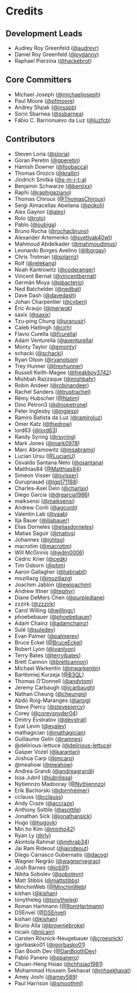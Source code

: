 # Credits

## Development Leads

* Audrey Roy Greenfeld ([@audreyr](https://github.com/audreyr))
* Daniel Roy Greenfeld ([@pydanny](https://github.com/pydanny))
* Raphael Pierzina ([@hackebrot](https://github.com/hackebrot))

## Core Committers

* Michael Joseph ([@michaeljoseph](https://github.com/michaeljoseph))
* Paul Moore ([@pfmoore](https://github.com/pfmoore))
* Andrey Shpak ([@insspb](https://github.com/insspb))
* Sorin Sbarnea ([@ssbarnea](https://github.com/ssbarnea))
* Fábio C. Barrionuevo da Luz ([@luzfcb](https://github.com/luzfcb))

## Contributors

* Steven Loria ([@sloria](https://github.com/sloria))
* Goran Peretin ([@gperetin](https://github.com/gperetin))
* Hamish Downer ([@foobacca](https://github.com/foobacca))
* Thomas Orozco ([@krallin](https://github.com/krallin))
* Jindrich Smitka ([@s-m-i-t-a](https://github.com/s-m-i-t-a))
* Benjamin Schwarze ([@benjixx](https://github.com/benjixx))
* Raphi ([@raphigaziano](https://github.com/raphigaziano))
* Thomas Chiroux ([@ThomasChiroux](https://github.com/ThomasChiroux))
* Sergi Almacellas Abellana ([@pokoli](https://github.com/pokoli))
* Alex Gaynor ([@alex](https://github.com/alex))
* Rolo ([@rolo](https://github.com/rolo))
* Pablo ([@oubiga](https://github.com/oubiga))
* Bruno Rocha ([@rochacbruno](https://github.com/rochacbruno))
* Alexander Artemenko ([@svetlyak40wt](https://github.com/svetlyak40wt))
* Mahmoud Abdelkader ([@mahmoudimus](https://github.com/mahmoudimus))
* Leonardo Borges Avelino ([@lborgav](https://github.com/lborgav))
* Chris Trotman ([@solarnz](https://github.com/solarnz))
* Rolf ([@relekang](https://github.com/relekang))
* Noah Kantrowitz ([@coderanger](https://github.com/coderanger))
* Vincent Bernat ([@vincentbernat](https://github.com/vincentbernat))
* Germán Moya ([@pbacterio](https://github.com/pbacterio))
* Ned Batchelder ([@nedbat](https://github.com/nedbat))
* Dave Dash ([@davedash](https://github.com/davedash))
* Johan Charpentier ([@cyberj](https://github.com/cyberj))
* Éric Araujo ([@merwok](https://github.com/merwok))
* saxix ([@saxix](https://github.com/saxix))
* Tzu-ping Chung ([@uranusjr](https://github.com/uranusjr))
* Caleb Hattingh ([@cjrh](https://github.com/cjrh))
* Flavio Curella ([@fcurella](https://github.com/fcurella))
* Adam Venturella ([@aventurella](https://github.com/aventurella))
* Monty Taylor ([@emonty](https://github.com/emonty))
* schacki ([@schacki](https://github.com/schacki))
* Ryan Olson ([@ryanolson](https://github.com/ryanolson))
* Trey Hunner ([@treyhunner](https://github.com/treyhunner))
* Russell Keith-Magee ([@freakboy3742](https://github.com/freakboy3742))
* Mishbah Razzaque ([@mishbahr](https://github.com/mishbahr))
* Robin Andeer ([@robinandeer](https://github.com/robinandeer))
* Rachel Sanders ([@trustrachel](https://github.com/trustrachel))
* Rémy Hubscher ([@Natim](https://github.com/Natim))
* Dino Petron3 ([@dinopetrone](https://github.com/dinopetrone))
* Peter Inglesby ([@inglesp](https://github.com/inglesp))
* Ramiro Batista da Luz ([@ramiroluz](https://github.com/ramiroluz))
* Omer Katz ([@thedrow](https://github.com/thedrow))
* lord63 ([@lord63](https://github.com/lord63))
* Randy Syring ([@rsyring](https://github.com/rsyring))
* Mark Jones ([@mark0978](https://github.com/mark0978))
* Marc Abramowitz ([@msabramo](https://github.com/msabramo))
* Lucian Ursu ([@LucianU](https://github.com/LucianU))
* Osvaldo Santana Neto ([@osantana](https://github.com/osantana))
* Matthias84 ([@Matthias84](https://github.com/Matthias84))
* Simeon Visser ([@svisser](https://github.com/svisser))
* Guruprasad ([@lgp171188](https://github.com/lgp171188))
* Charles-Axel Dein ([@charlax](https://github.com/charlax))
* Diego Garcia ([@drgarcia1986](https://github.com/drgarcia1986))
* maiksensi ([@maiksensi](https://github.com/maiksensi))
* Andrew Conti ([@agconti](https://github.com/agconti))
* Valentin Lab ([@vaab](https://github.com/vaab))
* Ilja Bauer ([@iljabauer](https://github.com/iljabauer))
* Elias Dorneles ([@eliasdorneles](https://github.com/eliasdorneles))
* Matias Saguir ([@mativs](https://github.com/mativs))
* Johannes ([@johtso](https://github.com/johtso))
* macrotim ([@macrotim](https://github.com/macrotim))
* Will McGinnis ([@wdm0006](https://github.com/wdm0006))
* Cédric Krier ([@cedk](https://github.com/cedk))
* Tim Osborn ([@ptim](https://github.com/ptim))
* Aaron Gallagher ([@habnabit](https://github.com/habnabit))
* mozillazg ([@mozillazg](https://github.com/mozillazg))
* Joachim Jablon ([@ewjoachim](https://github.com/ewjoachim))
* Andrew Ittner ([@tephyr](https://github.com/tephyr))
* Diane DeMers Chen ([@purplediane](https://github.com/purplediane))
* zzzirk ([@zzzirk](https://github.com/zzzirk))
* Carol Willing ([@willingc](https://github.com/willingc))
* phoebebauer ([@phoebebauer](https://github.com/phoebebauer))
* Adam Chainz ([@adamchainz](https://github.com/adamchainz))
* Sulé ([@suledev](https://github.com/suledev))
* Evan Palmer ([@palmerev](https://github.com/palmerev))
* Bruce Eckel ([@BruceEckel](https://github.com/BruceEckel))
* Robert Lyon ([@ivanlyon](https://github.com/ivanlyon))
* Terry Bates ([@terryjbates](https://github.com/terryjbates))
* Brett Cannon ([@brettcannon](https://github.com/brettcannon))
* Michael Warkentin ([@mwarkentin](https://github.com/mwarkentin))
* Bartłomiej Kurzeja ([@B3QL](https://github.com/B3QL))
* Thomas O'Donnell ([@andytom](https://github.com/andytom))
* Jeremy Carbaugh ([@jcarbaugh](https://github.com/jcarbaugh))
* Nathan Cheung ([@cheungnj](https://github.com/cheungnj))
* Abdó Roig-Maranges ([@aroig](https://github.com/aroig))
* Steve Piercy ([@stevepiercy](https://github.com/stevepiercy))
* Corey ([@coreysnyder04](https://github.com/coreysnyder04))
* Dmitry Evstratov ([@devstrat](https://github.com/devstrat))
* Eyal Levin ([@eyalev](https://github.com/eyalev))
* mathagician ([@mathagician](https://github.com/mathagician))
* Guillaume Gelin ([@ramnes](https://github.com/ramnes))
* @delirious-lettuce ([@delirious-lettuce](https://github.com/delirious-lettuce))
* Gasper Vozel ([@karantan](https://github.com/karantan))
* Joshua Carp ([@jmcarp](https://github.com/jmcarp))
* @meahow ([@meahow](https://github.com/meahow))
* Andrea Grandi ([@andreagrandi](https://github.com/andreagrandi))
* Issa Jubril ([@jubrilissa](https://github.com/jubrilissa))
* Nytiennzo Madooray ([@Nythiennzo](https://github.com/Nythiennzo))
* Erik Bachorski ([@dornheimer](https://github.com/dornheimer))
* cclauss ([@cclauss](https://github.com/cclauss))
* Andy Craze ([@accraze](https://github.com/accraze))
* Anthony Sottile ([@asottile](https://github.com/asottile))
* Jonathan Sick ([@jonathansick](https://github.com/jonathansick))
* Hugo ([@hugovk](https://github.com/hugovk))
* Min ho Kim ([@minho42](https://github.com/minho42))
* Ryan Ly ([@rly](https://github.com/rly))
* Akintola Rahmat ([@mihrab34](https://github.com/mihrab34))
* Jai Ram Rideout ([@jairideout](https://github.com/jairideout))
* Diego Carrasco Gubernatis ([@dacog](https://github.com/dacog))
* Wagner Negrão ([@wagnernegrao](https://github.com/wagnernegrao))
* Josh Barnes ([@jcb91](https://github.com/jcb91))
* Nikita Sobolev ([@sobolevn](https://github.com/sobolevn))
* Matt Stibbs ([@mattstibbs](https://github.com/mattstibbs))
* MinchinWeb ([@MinchinWeb](https://github.com/MinchinWeb))
* kishan ([@kishan](https://github.com/kishan3))
* tonytheleg ([@tonytheleg](https://github.com/tonytheleg))
* Roman Hartmann ([@RomHartmann](https://github.com/RomHartmann))
* DSEnvel ([@DSEnvel](https://github.com/DSEnvel))
* kishan ([@kishan](https://github.com/kishan3))
* Bruno Alla ([@browniebroke](https://github.com/browniebroke))
* nicain ([@nicain](https://github.com/nicain))
* Carsten Rösnick-Neugebauer ([@croesnick](https://github.com/croesnick))
* igorbasko01 ([@igorbasko01](https://github.com/igorbasko01))
* Dan Booth Dev ([@DanBoothDev](https://github.com/DanBoothDev))
* Pablo Panero ([@ppanero](https://github.com/ppanero))
* Chuan-Heng Hsiao ([@chhsiao1981](https://github.com/chhsiao1981))
* Mohammad Hossein Sekhavat ([@mhsekhavat](https://github.com/mhsekhavat))
* Amey Joshi ([@amey589](https://github.com/amey589))
* Paul Harrison ([@smoothml](https://github.com/smoothml))
